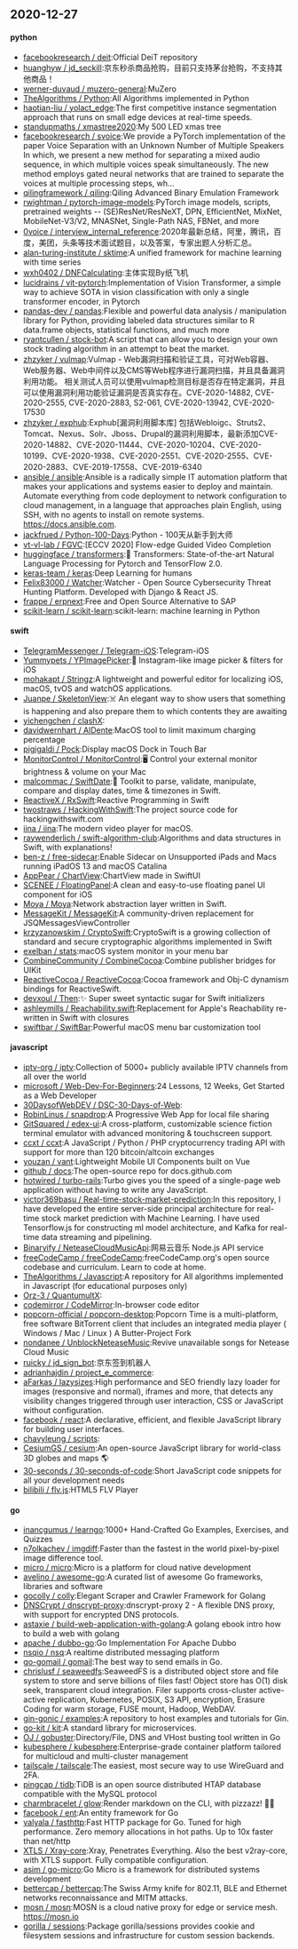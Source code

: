 ## 2020-12-27

#### python
* [facebookresearch / deit](https://github.com/facebookresearch/deit):Official DeiT repository
* [huanghyw / jd_seckill](https://github.com/huanghyw/jd_seckill):京东秒杀商品抢购，目前只支持茅台抢购，不支持其他商品！
* [werner-duvaud / muzero-general](https://github.com/werner-duvaud/muzero-general):MuZero
* [TheAlgorithms / Python](https://github.com/TheAlgorithms/Python):All Algorithms implemented in Python
* [haotian-liu / yolact_edge](https://github.com/haotian-liu/yolact_edge):The first competitive instance segmentation approach that runs on small edge devices at real-time speeds.
* [standupmaths / xmastree2020](https://github.com/standupmaths/xmastree2020):My 500 LED xmas tree
* [facebookresearch / svoice](https://github.com/facebookresearch/svoice):We provide a PyTorch implementation of the paper Voice Separation with an Unknown Number of Multiple Speakers In which, we present a new method for separating a mixed audio sequence, in which multiple voices speak simultaneously. The new method employs gated neural networks that are trained to separate the voices at multiple processing steps, wh…
* [qilingframework / qiling](https://github.com/qilingframework/qiling):Qiling Advanced Binary Emulation Framework
* [rwightman / pytorch-image-models](https://github.com/rwightman/pytorch-image-models):PyTorch image models, scripts, pretrained weights -- (SE)ResNet/ResNeXT, DPN, EfficientNet, MixNet, MobileNet-V3/V2, MNASNet, Single-Path NAS, FBNet, and more
* [0voice / interview_internal_reference](https://github.com/0voice/interview_internal_reference):2020年最新总结，阿里，腾讯，百度，美团，头条等技术面试题目，以及答案，专家出题人分析汇总。
* [alan-turing-institute / sktime](https://github.com/alan-turing-institute/sktime):A unified framework for machine learning with time series
* [wxh0402 / DNFCalculating](https://github.com/wxh0402/DNFCalculating):主体实现By纸飞机
* [lucidrains / vit-pytorch](https://github.com/lucidrains/vit-pytorch):Implementation of Vision Transformer, a simple way to achieve SOTA in vision classification with only a single transformer encoder, in Pytorch
* [pandas-dev / pandas](https://github.com/pandas-dev/pandas):Flexible and powerful data analysis / manipulation library for Python, providing labeled data structures similar to R data.frame objects, statistical functions, and much more
* [ryantcullen / stock-bot](https://github.com/ryantcullen/stock-bot):A script that can allow you to design your own stock trading algorithm in an attempt to beat the market.
* [zhzyker / vulmap](https://github.com/zhzyker/vulmap):Vulmap - Web漏洞扫描和验证工具，可对Web容器、Web服务器、Web中间件以及CMS等Web程序进行漏洞扫描，并且具备漏洞利用功能。 相关测试人员可以使用vulmap检测目标是否存在特定漏洞，并且可以使用漏洞利用功能验证漏洞是否真实存在。CVE-2020-14882, CVE-2020-2555, CVE-2020-2883, S2-061, CVE-2020-13942, CVE-2020-17530
* [zhzyker / exphub](https://github.com/zhzyker/exphub):Exphub[漏洞利用脚本库] 包括Webloigc、Struts2、Tomcat、Nexus、Solr、Jboss、Drupal的漏洞利用脚本，最新添加CVE-2020-14882、CVE-2020-11444、CVE-2020-10204、CVE-2020-10199、CVE-2020-1938、CVE-2020-2551、CVE-2020-2555、CVE-2020-2883、CVE-2019-17558、CVE-2019-6340
* [ansible / ansible](https://github.com/ansible/ansible):Ansible is a radically simple IT automation platform that makes your applications and systems easier to deploy and maintain. Automate everything from code deployment to network configuration to cloud management, in a language that approaches plain English, using SSH, with no agents to install on remote systems. https://docs.ansible.com.
* [jackfrued / Python-100-Days](https://github.com/jackfrued/Python-100-Days):Python - 100天从新手到大师
* [vt-vl-lab / FGVC](https://github.com/vt-vl-lab/FGVC):[ECCV 2020] Flow-edge Guided Video Completion
* [huggingface / transformers](https://github.com/huggingface/transformers):🤗
Transformers: State-of-the-art Natural Language Processing for Pytorch and TensorFlow 2.0.
* [keras-team / keras](https://github.com/keras-team/keras):Deep Learning for humans
* [Felix83000 / Watcher](https://github.com/Felix83000/Watcher):Watcher - Open Source Cybersecurity Threat Hunting Platform. Developed with Django & React JS.
* [frappe / erpnext](https://github.com/frappe/erpnext):Free and Open Source Alternative to SAP
* [scikit-learn / scikit-learn](https://github.com/scikit-learn/scikit-learn):scikit-learn: machine learning in Python

#### swift
* [TelegramMessenger / Telegram-iOS](https://github.com/TelegramMessenger/Telegram-iOS):Telegram-iOS
* [Yummypets / YPImagePicker](https://github.com/Yummypets/YPImagePicker):📸
Instagram-like image picker & filters for iOS
* [mohakapt / Stringz](https://github.com/mohakapt/Stringz):A lightweight and powerful editor for localizing iOS, macOS, tvOS and watchOS applications.
* [Juanpe / SkeletonView](https://github.com/Juanpe/SkeletonView):☠️
An elegant way to show users that something is happening and also prepare them to which contents they are awaiting
* [yichengchen / clashX](https://github.com/yichengchen/clashX):
* [davidwernhart / AlDente](https://github.com/davidwernhart/AlDente):MacOS tool to limit maximum charging percentage
* [pigigaldi / Pock](https://github.com/pigigaldi/Pock):Display macOS Dock in Touch Bar
* [MonitorControl / MonitorControl](https://github.com/MonitorControl/MonitorControl):🖥
Control your external monitor brightness & volume on your Mac
* [malcommac / SwiftDate](https://github.com/malcommac/SwiftDate):🐔
Toolkit to parse, validate, manipulate, compare and display dates, time & timezones in Swift.
* [ReactiveX / RxSwift](https://github.com/ReactiveX/RxSwift):Reactive Programming in Swift
* [twostraws / HackingWithSwift](https://github.com/twostraws/HackingWithSwift):The project source code for hackingwithswift.com
* [iina / iina](https://github.com/iina/iina):The modern video player for macOS.
* [raywenderlich / swift-algorithm-club](https://github.com/raywenderlich/swift-algorithm-club):Algorithms and data structures in Swift, with explanations!
* [ben-z / free-sidecar](https://github.com/ben-z/free-sidecar):Enable Sidecar on Unsupported iPads and Macs running iPadOS 13 and macOS Catalina
* [AppPear / ChartView](https://github.com/AppPear/ChartView):ChartView made in SwiftUI
* [SCENEE / FloatingPanel](https://github.com/SCENEE/FloatingPanel):A clean and easy-to-use floating panel UI component for iOS
* [Moya / Moya](https://github.com/Moya/Moya):Network abstraction layer written in Swift.
* [MessageKit / MessageKit](https://github.com/MessageKit/MessageKit):A community-driven replacement for JSQMessagesViewController
* [krzyzanowskim / CryptoSwift](https://github.com/krzyzanowskim/CryptoSwift):CryptoSwift is a growing collection of standard and secure cryptographic algorithms implemented in Swift
* [exelban / stats](https://github.com/exelban/stats):macOS system monitor in your menu bar
* [CombineCommunity / CombineCocoa](https://github.com/CombineCommunity/CombineCocoa):Combine publisher bridges for UIKit
* [ReactiveCocoa / ReactiveCocoa](https://github.com/ReactiveCocoa/ReactiveCocoa):Cocoa framework and Obj-C dynamism bindings for ReactiveSwift.
* [devxoul / Then](https://github.com/devxoul/Then):✨
Super sweet syntactic sugar for Swift initializers
* [ashleymills / Reachability.swift](https://github.com/ashleymills/Reachability.swift):Replacement for Apple's Reachability re-written in Swift with closures
* [swiftbar / SwiftBar](https://github.com/swiftbar/SwiftBar):Powerful macOS menu bar customization tool

#### javascript
* [iptv-org / iptv](https://github.com/iptv-org/iptv):Collection of 5000+ publicly available IPTV channels from all over the world
* [microsoft / Web-Dev-For-Beginners](https://github.com/microsoft/Web-Dev-For-Beginners):24 Lessons, 12 Weeks, Get Started as a Web Developer
* [30DaysofWebDEV / DSC-30-Days-of-Web](https://github.com/30DaysofWebDEV/DSC-30-Days-of-Web):
* [RobinLinus / snapdrop](https://github.com/RobinLinus/snapdrop):A Progressive Web App for local file sharing
* [GitSquared / edex-ui](https://github.com/GitSquared/edex-ui):A cross-platform, customizable science fiction terminal emulator with advanced monitoring & touchscreen support.
* [ccxt / ccxt](https://github.com/ccxt/ccxt):A JavaScript / Python / PHP cryptocurrency trading API with support for more than 120 bitcoin/altcoin exchanges
* [youzan / vant](https://github.com/youzan/vant):Lightweight Mobile UI Components built on Vue
* [github / docs](https://github.com/github/docs):The open-source repo for docs.github.com
* [hotwired / turbo-rails](https://github.com/hotwired/turbo-rails):Turbo gives you the speed of a single-page web application without having to write any JavaScript.
* [victor369basu / Real-time-stock-market-prediction](https://github.com/victor369basu/Real-time-stock-market-prediction):In this repository, I have developed the entire server-side principal architecture for real-time stock market prediction with Machine Learning. I have used Tensorflow.js for constructing ml model architecture, and Kafka for real-time data streaming and pipelining.
* [Binaryify / NeteaseCloudMusicApi](https://github.com/Binaryify/NeteaseCloudMusicApi):网易云音乐 Node.js API service
* [freeCodeCamp / freeCodeCamp](https://github.com/freeCodeCamp/freeCodeCamp):freeCodeCamp.org's open source codebase and curriculum. Learn to code at home.
* [TheAlgorithms / Javascript](https://github.com/TheAlgorithms/Javascript):A repository for All algorithms implemented in Javascript (for educational purposes only)
* [Orz-3 / QuantumultX](https://github.com/Orz-3/QuantumultX):
* [codemirror / CodeMirror](https://github.com/codemirror/CodeMirror):In-browser code editor
* [popcorn-official / popcorn-desktop](https://github.com/popcorn-official/popcorn-desktop):Popcorn Time is a multi-platform, free software BitTorrent client that includes an integrated media player ( Windows / Mac / Linux ) A Butter-Project Fork
* [nondanee / UnblockNeteaseMusic](https://github.com/nondanee/UnblockNeteaseMusic):Revive unavailable songs for Netease Cloud Music
* [ruicky / jd_sign_bot](https://github.com/ruicky/jd_sign_bot):京东签到机器人
* [adrianhajdin / project_e_commerce](https://github.com/adrianhajdin/project_e_commerce):
* [aFarkas / lazysizes](https://github.com/aFarkas/lazysizes):High performance and SEO friendly lazy loader for images (responsive and normal), iframes and more, that detects any visibility changes triggered through user interaction, CSS or JavaScript without configuration.
* [facebook / react](https://github.com/facebook/react):A declarative, efficient, and flexible JavaScript library for building user interfaces.
* [chavyleung / scripts](https://github.com/chavyleung/scripts):
* [CesiumGS / cesium](https://github.com/CesiumGS/cesium):An open-source JavaScript library for world-class 3D globes and maps
🌎
* [30-seconds / 30-seconds-of-code](https://github.com/30-seconds/30-seconds-of-code):Short JavaScript code snippets for all your development needs
* [bilibili / flv.js](https://github.com/bilibili/flv.js):HTML5 FLV Player

#### go
* [inancgumus / learngo](https://github.com/inancgumus/learngo):1000+ Hand-Crafted Go Examples, Exercises, and Quizzes
* [n7olkachev / imgdiff](https://github.com/n7olkachev/imgdiff):Faster than the fastest in the world pixel-by-pixel image difference tool.
* [micro / micro](https://github.com/micro/micro):Micro is a platform for cloud native development
* [avelino / awesome-go](https://github.com/avelino/awesome-go):A curated list of awesome Go frameworks, libraries and software
* [gocolly / colly](https://github.com/gocolly/colly):Elegant Scraper and Crawler Framework for Golang
* [DNSCrypt / dnscrypt-proxy](https://github.com/DNSCrypt/dnscrypt-proxy):dnscrypt-proxy 2 - A flexible DNS proxy, with support for encrypted DNS protocols.
* [astaxie / build-web-application-with-golang](https://github.com/astaxie/build-web-application-with-golang):A golang ebook intro how to build a web with golang
* [apache / dubbo-go](https://github.com/apache/dubbo-go):Go Implementation For Apache Dubbo
* [nsqio / nsq](https://github.com/nsqio/nsq):A realtime distributed messaging platform
* [go-gomail / gomail](https://github.com/go-gomail/gomail):The best way to send emails in Go.
* [chrislusf / seaweedfs](https://github.com/chrislusf/seaweedfs):SeaweedFS is a distributed object store and file system to store and serve billions of files fast! Object store has O(1) disk seek, transparent cloud integration. Filer supports cross-cluster active-active replication, Kubernetes, POSIX, S3 API, encryption, Erasure Coding for warm storage, FUSE mount, Hadoop, WebDAV.
* [gin-gonic / examples](https://github.com/gin-gonic/examples):A repository to host examples and tutorials for Gin.
* [go-kit / kit](https://github.com/go-kit/kit):A standard library for microservices.
* [OJ / gobuster](https://github.com/OJ/gobuster):Directory/File, DNS and VHost busting tool written in Go
* [kubesphere / kubesphere](https://github.com/kubesphere/kubesphere):Enterprise-grade container platform tailored for multicloud and multi-cluster management
* [tailscale / tailscale](https://github.com/tailscale/tailscale):The easiest, most secure way to use WireGuard and 2FA.
* [pingcap / tidb](https://github.com/pingcap/tidb):TiDB is an open source distributed HTAP database compatible with the MySQL protocol
* [charmbracelet / glow](https://github.com/charmbracelet/glow):Render markdown on the CLI, with pizzazz! 💅🏻
* [facebook / ent](https://github.com/facebook/ent):An entity framework for Go
* [valyala / fasthttp](https://github.com/valyala/fasthttp):Fast HTTP package for Go. Tuned for high performance. Zero memory allocations in hot paths. Up to 10x faster than net/http
* [XTLS / Xray-core](https://github.com/XTLS/Xray-core):Xray, Penetrates Everything. Also the best v2ray-core, with XTLS support. Fully compatible configuration.
* [asim / go-micro](https://github.com/asim/go-micro):Go Micro is a framework for distributed systems development
* [bettercap / bettercap](https://github.com/bettercap/bettercap):The Swiss Army knife for 802.11, BLE and Ethernet networks reconnaissance and MITM attacks.
* [mosn / mosn](https://github.com/mosn/mosn):MOSN is a cloud native proxy for edge or service mesh. https://mosn.io
* [gorilla / sessions](https://github.com/gorilla/sessions):Package gorilla/sessions provides cookie and filesystem sessions and infrastructure for custom session backends.
